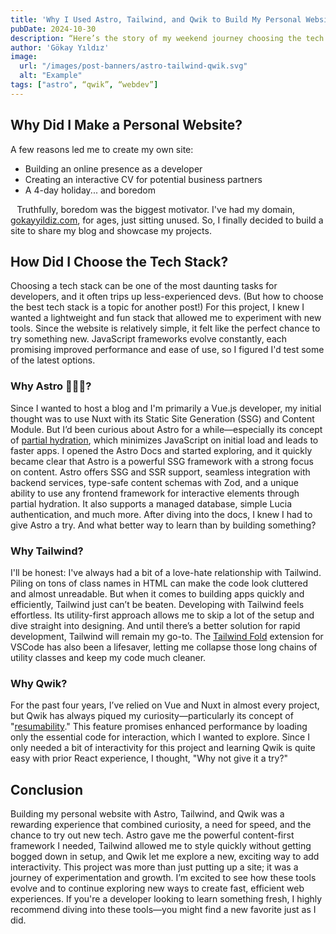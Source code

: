 ```yaml
---
title: 'Why I Used Astro, Tailwind, and Qwik to Build My Personal Website'
pubDate: 2024-10-30
description: “Here’s the story of my weekend journey choosing the tech stack for my personal website.”
author: 'Gökay Yıldız'
image:
  url: "/images/post-banners/astro-tailwind-qwik.svg"
  alt: "Example"
tags: ["astro", “qwik”, “webdev”]
---
```


## Why Did I Make a Personal Website?
A few reasons led me to create my own site:
* Building an online presence as a developer
* Creating an interactive CV for potential business partners
* A 4-day holiday... and boredom

⠀Truthfully, boredom was the biggest motivator. I've had my domain, [gokayyildiz.com](https://www.gokayyildiz.com), for ages, just sitting unused. So, I finally decided to build a site to share my blog and showcase my projects.
## How Did I Choose the Tech Stack?
Choosing a tech stack can be one of the most daunting tasks for developers, and it often trips up less-experienced devs. (But how to choose the best tech stack is a topic for another post!)
For this project, I knew I wanted a lightweight and fun stack that allowed me to experiment with new tools. Since the website is relatively simple, it felt like the perfect chance to try something new. JavaScript frameworks evolve constantly, each promising improved performance and ease of use, so I figured I'd test some of the latest options.
### Why Astro 🧑🏼‍🚀?
Since I wanted to host a blog and I'm primarily a Vue.js developer, my initial thought was to use Nuxt with its Static Site Generation (SSG) and Content Module.
But I’d been curious about Astro for a while—especially its concept of [partial hydration](https://docs.astro.build/en/concepts/islands/), which minimizes JavaScript on initial load and leads to faster apps. I opened the Astro Docs and started exploring, and it quickly became clear that Astro is a powerful SSG framework with a strong focus on content.
Astro offers SSG and SSR support, seamless integration with backend services, type-safe content schemas with Zod, and a unique ability to use any frontend framework for interactive elements through partial hydration. It also supports a managed database, simple Lucia authentication, and much more.
After diving into the docs, I knew I had to give Astro a try. And what better way to learn than by building something?
### Why Tailwind?
I'll be honest: I've always had a bit of a love-hate relationship with Tailwind. Piling on tons of class names in HTML can make the code look cluttered and almost unreadable. But when it comes to building apps quickly and efficiently, Tailwind just can’t be beaten.
Developing with Tailwind feels effortless. Its utility-first approach allows me to skip a lot of the setup and dive straight into designing. And until there’s a better solution for rapid development, Tailwind will remain my go-to.
The [Tailwind Fold](https://marketplace.visualstudio.com/items?itemName=stivo.tailwind-fold) extension for VSCode has also been a lifesaver, letting me collapse those long chains of utility classes and keep my code much cleaner.
###	Why Qwik?
For the past four years, I’ve relied on Vue and Nuxt in almost every project, but Qwik has always piqued my curiosity—particularly its concept of "[resumability](https://qwik.dev/docs/concepts/resumable/)." This feature promises enhanced performance by loading only the essential code for interaction, which I wanted to explore.
Since I only needed a bit of interactivity for this project and learning Qwik is quite easy with prior React experience, I thought, "Why not give it a try?"
## Conclusion 
Building my personal website with Astro, Tailwind, and Qwik was a rewarding experience that combined curiosity, a need for speed, and the chance to try out new tech. Astro gave me the powerful content-first framework I needed, Tailwind allowed me to style quickly without getting bogged down in setup, and Qwik let me explore a new, exciting way to add interactivity.
This project was more than just putting up a site; it was a journey of experimentation and growth. I’m excited to see how these tools evolve and to continue exploring new ways to create fast, efficient web experiences. If you're a developer looking to learn something fresh, I highly recommend diving into these tools—you might find a new favorite just as I did.




